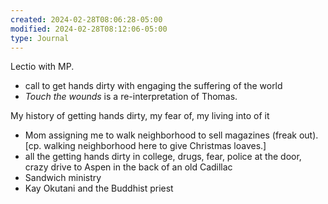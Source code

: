 ```yaml
---
created: 2024-02-28T08:06:28-05:00
modified: 2024-02-28T08:12:06-05:00
type: Journal
---
```


Lectio with MP. 
- call to get hands dirty with engaging the suffering of the world
- *Touch the wounds* is a re-interpretation of Thomas.

My history of getting hands dirty, my fear of, my living into of it
- Mom assigning me to walk neighborhood to sell magazines (freak out). [cp. walking neighborhood here to give Christmas loaves.]
- all the getting hands dirty in college, drugs, fear, police at the door, crazy drive to Aspen in the back of an old Cadillac
- Sandwich ministry
- Kay Okutani and the Buddhist priest
